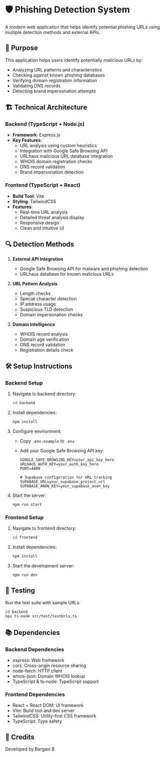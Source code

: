 # 🛡️ Phishing Detection System

A modern web application that helps identify potential phishing URLs using multiple detection methods and external APIs.

## 🎯 Purpose

This application helps users identify potentially malicious URLs by:

- Analyzing URL patterns and characteristics
- Checking against known phishing databases
- Verifying domain registration information
- Validating DNS records
- Detecting brand impersonation attempts

## 🏗️ Technical Architecture

### Backend (TypeScript + Node.js)

- **Framework**: Express.js
- **Key Features**:
  - URL analysis using custom heuristics
  - Integration with Google Safe Browsing API
  - URLhaus malicious URL database integration
  - WHOIS domain registration checks
  - DNS record validation
  - Brand impersonation detection

### Frontend (TypeScript + React)

- **Build Tool**: Vite
- **Styling**: TailwindCSS
- **Features**:
  - Real-time URL analysis
  - Detailed threat analysis display
  - Responsive design
  - Clean and intuitive UI

## 🔍 Detection Methods

1. **External API Integration**

   - Google Safe Browsing API for malware and phishing detection
   - URLhaus database for known malicious URLs

2. **URL Pattern Analysis**

   - Length checks
   - Special character detection
   - IP address usage
   - Suspicious TLD detection
   - Domain impersonation checks

3. **Domain Intelligence**

   - WHOIS record analysis
   - Domain age verification
   - DNS record validation
   - Registration details check

## 🛠️ Setup Instructions

### Backend Setup

1. Navigate to backend directory:

   ```bash
   cd backend
   ```

2. Install dependencies:

   ```bash
   npm install
   ```

3. Configure environment:

   - Copy `.env.example` to `.env`
   - Add your Google Safe Browsing API key:

     ```env
     GOOGLE_SAFE_BROWSING_KEY=your_api_key_here
     URLHAUS_AUTH_KEY=your_auth_key_here
     PORT=4000
     
     # Supabase configuration for URL tracking
     SUPABASE_URL=your_supabase_project_url
     SUPABASE_ANON_KEY=your_supabase_anon_key
     ```

4. Start the server:

   ```bash
   npm run start
   ```

### Frontend Setup

1. Navigate to frontend directory:

   ```bash
   cd frontend
   ```

2. Install dependencies:

   ```bash
   npm install
   ```

3. Start the development server:

   ```bash
   npm run dev
   ```

## 🧪 Testing

Run the test suite with sample URLs:

```bash
cd backend
npx ts-node src/test/testUrls.ts
```

## 📚 Dependencies

### Backend Dependencies

- express: Web framework
- cors: Cross-origin resource sharing
- node-fetch: HTTP client
- whois-json: Domain WHOIS lookup
- TypeScript & ts-node: TypeScript support

### Frontend Dependencies

- React + React DOM: UI framework
- Vite: Build tool and dev server
- TailwindCSS: Utility-first CSS framework
- TypeScript: Type safety

## 👥 Credits

Developed by Bargavi B
